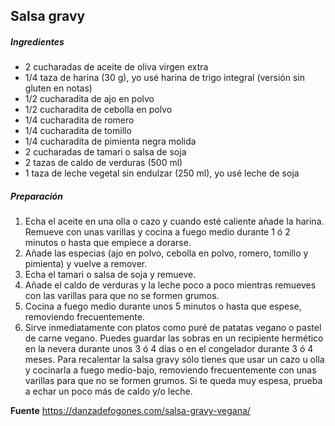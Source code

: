 ## Salsa gravy

##### Ingredientes

* 2 cucharadas de aceite de oliva virgen extra
* 1/4 taza de harina (30 g), yo usé harina de trigo integral (versión sin gluten en notas)
* 1/2 cucharadita de ajo en polvo
* 1/2 cucharadita de cebolla en polvo
* 1/4 cucharadita de romero
* 1/4 cucharadita de tomillo
* 1/4 cucharadita de pimienta negra molida
* 2 cucharadas de tamari o salsa de soja
* 2 tazas de caldo de verduras (500 ml)
* 1 taza de leche vegetal sin endulzar (250 ml), yo usé leche de soja



##### Preparación

1. Echa el aceite en una olla o cazo y cuando esté caliente añade la harina. Remueve con unas varillas y cocina a fuego medio durante 1 ó 2 minutos o hasta que empiece a dorarse.
2. Añade las especias (ajo en polvo, cebolla en polvo, romero, tomillo y pimienta) y vuelve a remover.
3. Echa el tamari o salsa de soja y remueve.
4. Añade el caldo de verduras y la leche poco a poco mientras remueves con las varillas para que no se formen grumos.
5. Cocina a fuego medio durante unos 5 minutos o hasta que espese, removiendo frecuentemente.
6. Sirve inmediatamente con platos como puré de patatas vegano o pastel de carne vegano. Puedes guardar las sobras en un recipiente hermético en la nevera durante unos 3 ó 4 días o en el congelador durante 3 ó 4 meses. Para recalentar la salsa gravy sólo tienes que usar un cazo u olla y cocinarla a fuego medio-bajo, removiendo frecuentemente con unas varillas para que no se formen grumos. Si te queda muy espesa, prueba a echar un poco más de caldo y/o leche.

**Fuente**
https://danzadefogones.com/salsa-gravy-vegana/

